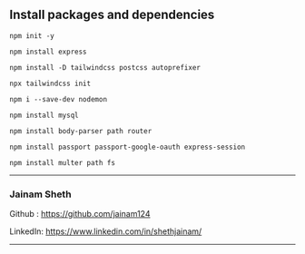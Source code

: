 ## Install packages and dependencies

``` npm init -y ```

``` npm install express ```

``` npm install -D tailwindcss postcss autoprefixer ```

``` npx tailwindcss init ```

``` npm i --save-dev nodemon ```

``` npm install mysql ```

``` npm install body-parser path router ```

``` npm install passport passport-google-oauth express-session ```

``` npm install multer path fs ```

---

### Jainam Sheth

Github : https://github.com/jainam124

LinkedIn: https://www.linkedin.com/in/shethjainam/

---
   
